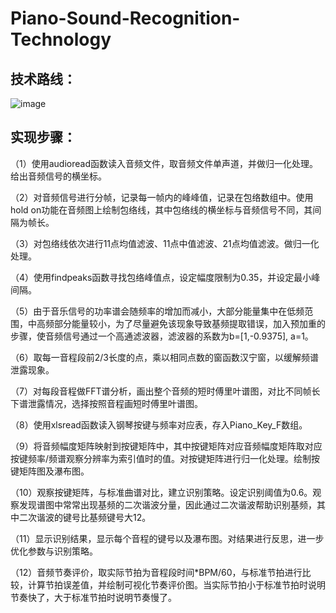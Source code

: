 # Piano-Sound-Recognition-Technology

<h2>技术路线：</h2>

![image](https://github.com/YOKOKAO/Piano-Sound-Recognition-Technology/assets/106002987/8b2d41d7-4d2e-4ae3-9293-56dee181ea18)

<h2>实现步骤：</h2>

（1）使用audioread函数读入音频文件，取音频文件单声道，并做归一化处理。给出音频信号的横坐标。

（2）对音频信号进行分帧，记录每一帧内的峰峰值，记录在包络数组中。使用hold on功能在音频图上绘制包络线，其中包络线的横坐标与音频信号不同，其间隔为帧长。

（3）对包络线依次进行11点均值滤波、11点中值滤波、21点均值滤波。做归一化处理。

（4）使用findpeaks函数寻找包络峰值点，设定幅度限制为0.35，并设定最小峰间隔。

（5）由于音乐信号的功率谱会随频率的增加而减小，大部分能量集中在低频范围，中高频部分能量较小，为了尽量避免该现象导致基频提取错误，加入预加重的步骤，使音频信号通过一个高通滤波器，滤波器的系数为b=[1,-0.9375], a=1。

（6）取每一音程段前2/3长度的点，乘以相同点数的窗函数汉宁窗，以缓解频谱泄露现象。

（7）对每段音程做FFT谱分析，画出整个音频的短时傅里叶谱图，对比不同帧长下谱泄露情况，选择按照音程画短时傅里叶谱图。

（8）使用xlsread函数读入钢琴按键与频率对应表，存入Piano_Key_F数组。

（9）将音频幅度矩阵映射到按键矩阵中，其中按键矩阵对应音频幅度矩阵取对应按键频率/频谱观察分辨率为索引值时的值。对按键矩阵进行归一化处理。绘制按键矩阵图及瀑布图。

（10）观察按键矩阵，与标准曲谱对比，建立识别策略。设定识别阈值为0.6。观察发现谱图中常常出现基频的二次谐波分量，因此通过二次谐波帮助识别基频，其中二次谐波的键号比基频键号大12。

（11）显示识别结果，显示每个音程的键号以及瀑布图。对结果进行反思，进一步优化参数与识别策略。

（12）音频节奏评价，取实际节拍为音程段时间*BPM/60，与标准节拍进行比较，计算节拍误差值，并绘制可视化节奏评价图。当实际节拍小于标准节拍时说明节奏快了，大于标准节拍时说明节奏慢了。
